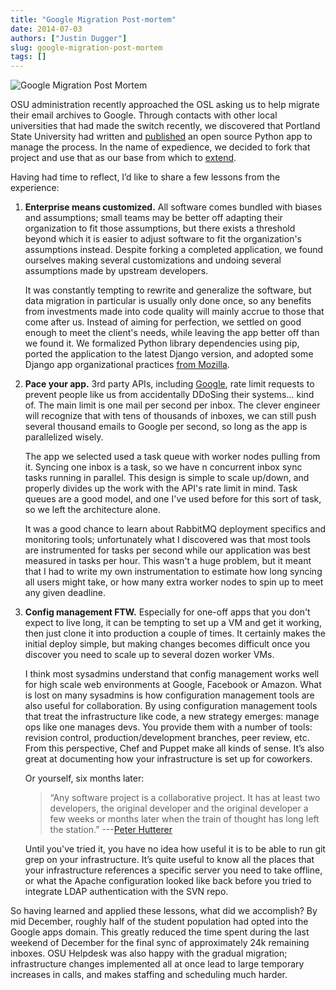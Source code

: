 ```yaml
---
title: "Google Migration Post-mortem"
date: 2014-07-03
authors: ["Justin Dugger"]
slug: google-migration-post-mortem
tags: []
---
```


![Google Migration Post Mortem](/images/Justinblog1_0.gif#blog)

OSU administration recently approached the OSL asking us to help migrate their email archives to Google. Through
contacts with other local universities that had made the switch recently, we discovered that Portland State University
had written and [published](https://github.com/sekondus/Goblin/) an open source Python app to manage the process. In the
name of expedience, we decided to fork that project and use that as our base from which to
[extend](https://github.com/osuosl/goblin).

Having had time to reflect, I’d like to share a few lessons from the experience:

1. **Enterprise means customized.** All software comes bundled with biases and assumptions; small teams may be better
   off adapting their organization to fit those assumptions, but there exists a threshold beyond which it is easier to
   adjust software to fit the organization's assumptions instead. Despite forking a completed application, we found
   ourselves making several customizations and undoing several assumptions made by upstream developers.

   It was constantly tempting to rewrite and generalize the software, but data migration in particular is usually only
   done once, so any benefits from investments made into code quality will mainly accrue to those that come after us.
   Instead of aiming for perfection, we settled on good enough to meet the client's needs, while leaving the app better
   off than we found it. We formalized Python library dependencies using pip, ported the application to the latest
   Django version, and adopted some Django app organizational practices
   [from Mozilla](http://playdoh.readthedocs.org/en/latest/).

2. **Pace your app.** 3rd party APIs, including
   [Google](https://developers.google.com/admin-sdk/email-migration/v2/limits), rate limit requests to prevent people
   like us from accidentally DDoSing their systems... kind of. The main limit is one mail per second per inbox. The
   clever engineer will recognize that with tens of thousands of inboxes, we can still push several thousand emails to
   Google per second, so long as the app is parallelized wisely.

   The app we selected used a task queue with worker nodes pulling from it. Syncing one inbox is a task, so we have n
   concurrent inbox sync tasks running in parallel. This design is simple to scale up/down, and properly divides up the
   work with the API's rate limit in mind. Task queues are a good model, and one I've used before for this sort of task,
   so we left the architecture alone.

   It was a good chance to learn about RabbitMQ deployment specifics and monitoring tools; unfortunately what I
   discovered was that most tools are instrumented for tasks per second while our application was best measured in tasks
   per hour. This wasn't a huge problem, but it meant that I had to write my own instrumentation to estimate how long
   syncing all users might take, or how many extra worker nodes to spin up to meet any given deadline.

3. **Config management FTW.** Especially for one-off apps that you don't expect to live long, it can be tempting to set
   up a VM and get it working, then just clone it into production a couple of times. It certainly makes the initial
   deploy simple, but making changes becomes difficult once you discover you need to scale up to several dozen worker
   VMs.

   I think most sysadmins understand that config management works well for high scale web environments at Google,
   Facebook or Amazon. What is lost on many sysadmins is how configuration management tools are also useful for
   collaboration. By using configuration management tools that treat the infrastructure like code, a new strategy
   emerges: manage ops like one manages devs. You provide them with a number of tools: revision control,
   production/development branches, peer review, etc. From this perspective, Chef and Puppet make all kinds of sense.
   It’s also great at documenting how your infrastructure is set up for coworkers.

   Or yourself, six months later:

   > “Any software project is a collaborative project. It has at least two developers, the original developer and the
   > original developer a few weeks or months later when the train of thought has long left the station.”
   > ---[Peter Hutterer](http://who-t.blogspot.com/2009/12/on-commit-messages.html)

   Until you've tried it, you have no idea how useful it is to be able to run git grep on your infrastructure. It’s
   quite useful to know all the places that your infrastructure references a specific server you need to take offline,
   or what the Apache configuration looked like back before you tried to integrate LDAP authentication with the SVN
   repo.

So having learned and applied these lessons, what did we accomplish? By mid December, roughly half of the student
population had opted into the Google apps domain. This greatly reduced the time spent during the last weekend of
December for the final sync of approximately 24k remaining inboxes. OSU Helpdesk was also happy with the gradual
migration; infrastructure changes implemented all at once lead to large temporary increases in calls, and makes staffing
and scheduling much harder.

